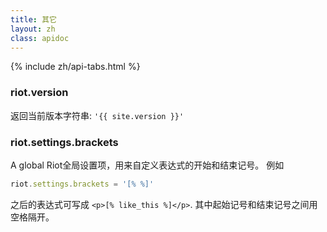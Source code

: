 ```yaml
---
title: 其它
layout: zh
class: apidoc
---
```


{% include zh/api-tabs.html %}


### <a name="version"></a> riot.version

返回当前版本字符串: `'{{ site.version }}'`


### <a name="brackets"></a> riot.settings.brackets

A global Riot全局设置项，用来自定义表达式的开始和结束记号。 例如


``` js
riot.settings.brackets = '[% %]'
```

之后的表达式可写成 `<p>[% like_this %]</p>`. 其中起始记号和结束记号之间用空格隔开。
